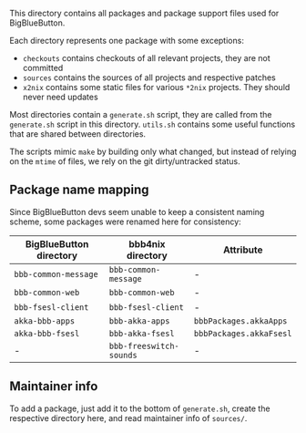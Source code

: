 This directory contains all packages and package support files used for BigBlueButton.

Each directory represents one package with some exceptions:
- `checkouts` contains checkouts of all relevant projects, they are not committed
- `sources` contains the sources of all projects and respective patches
- `x2nix` contains some static files for various `*2nix` projects. They should never need updates

Most directories contain a `generate.sh` script, they are called from the `generate.sh` script in this directory.
`utils.sh` contains some useful functions that are shared between directories.

The scripts mimic `make` by building only what changed, but instead of relying on the `mtime` of files, we rely on the git dirty/untracked status.

## Package name mapping

Since BigBlueButton devs seem unable to keep a consistent naming scheme, some packages were renamed here for consistency:

| BigBlueButton directory | bbb4nix directory       | Attribute               |
|-------------------------|-------------------------|-------------------------|
| `bbb-common-message`    | `bbb-common-message`    | -                       |
| `bbb-common-web`        | `bbb-common-web`        | -                       |
| `bbb-fsesl-client`      | `bbb-fsesl-client`      | -                       |
| `akka-bbb-apps`         | `bbb-akka-apps`         | `bbbPackages.akkaApps`  |
| `akka-bbb-fsesl`        | `bbb-akka-fsesl`        | `bbbPackages.akkaFsesl` |
| -                       | `bbb-freeswitch-sounds` | -                       |

## Maintainer info

To add a package, just add it to the bottom of `generate.sh`, create the respective directory here, and read maintainer info of `sources/`.
